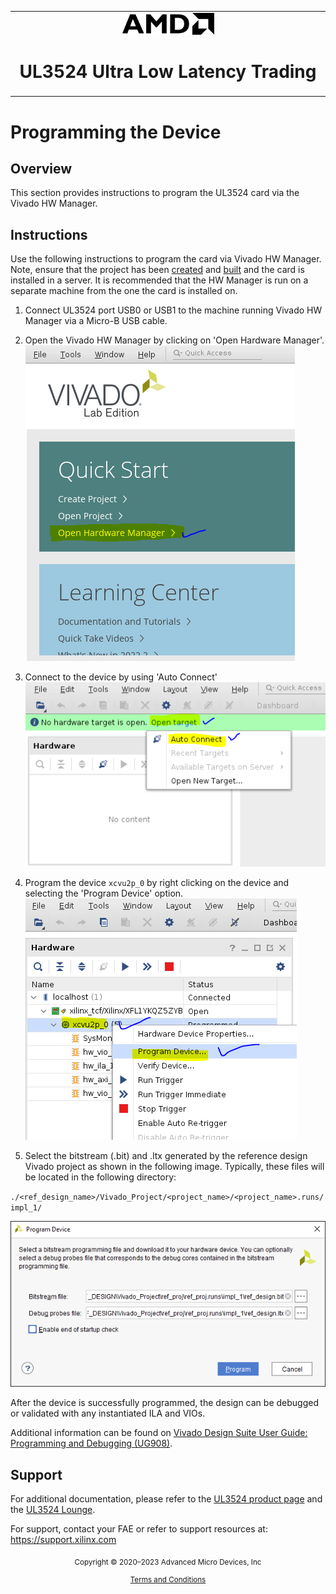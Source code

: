 <table class="sphinxhide" width="100%">
 <tr width="100%">
    <td align="center"><img src="https://raw.githubusercontent.com/Xilinx/Image-Collateral/main/xilinx-logo.png" width="30%"/><h1>UL3524 Ultra Low Latency Trading</h1>
    </td>
 </tr>
</table>

# Programming the Device

## Overview

This section provides instructions to program the UL3524 card via the Vivado HW Manager.

## Instructions

Use the following instructions to program the card via Vivado HW Manager.  
Note, ensure that the project has been [created](./loading_ref_proj) and [built](./building_a_design.md) and the card is installed in a server.  It is recommended that the HW Manager is run on a separate machine from the one the card is installed on.

1. Connect UL3524 port USB0 or USB1 to the machine running Vivado HW Manager via a Micro-B USB cable.
2. Open the Vivado HW Manager by clicking on 'Open Hardware Manager'.<br>
![Connecting to the device](Images/opening_hw_manager.png)

3. Connect to the device by using 'Auto Connect'<br>
![Connecting to the device](Images/auto_connect.png)

4. Program the device `xcvu2p_0` by right clicking on the device and selecting the 'Program Device' option.<br>
![Connecting to the device](Images/prog_device.png)

5. Select the bitstream (.bit) and .ltx generated by the reference design Vivado project as shown in the following image.  Typically, these files will be located in the following directory:

`./<ref_design_name>/Vivado_Project/<project_name>/<project_name>.runs/impl_1/`

![Selecting bit file](Images/program_bit_ex.png)

After the device is successfully programmed, the design can be debugged or validated with any instantiated ILA and VIOs.

Additional information can be found on [Vivado Design Suite User Guide: Programming and Debugging (UG908)](https://docs.xilinx.com/r/en-US/ug908-vivado-programming-debugging/Programming-the-Device).

## Support

For additional documentation, please refer to the [UL3524 product page](https://www.xilinx.com/products/boards-and-kits/alveo/ul3524.html) and the [UL3524 Lounge](https://www.xilinx.com/member/ull-ea.html).

For support, contact your FAE or refer to support resources at: <https://support.xilinx.com>

<p class="sphinxhide" align="center"><sub>Copyright © 2020–2023 Advanced Micro Devices, Inc</sub></p>

<p class="sphinxhide" align="center"><sup><a href="https://www.amd.com/en/corporate/copyright">Terms and Conditions</a></sup></p>
